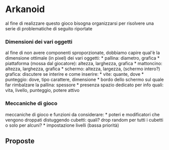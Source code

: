 # Arkanoid
al fine di realizzare questo gioco bisogna organizzarsi per risolvere una serie di problematiche di seguito riportate

### Dimensioni dei vari oggetti
al fine di non avere componenti sproporzionate, dobbiamo capire qual'è la dimensione ottimale (in pixel) dei vari oggetti:
    * pallina: diametro, grafica
    * piattaforma (mossa dal giocatore): altezza, larghezza, grafica
    * mattoncino: altezza, larghezza, grafica
    * schermo: altezza, largezza, (schermo intero?)
    grafica:
          discutere se interire e come inserire:
              * vite: quante, dove
              * punteggio: dove, tipo carattere, dimensione
              * bordo dello schermo sul quale far rimbalzare la pallina: spessore
              * presenza spazio dedicato per info quali: vita, livello, punteggio, potere attivo

### Meccaniche di gioco
meccaniche di gioco e funzioni da considerare:
    * poteri e modificatori che vengono droppati distuggendo cubetti: quali? drop random per tutti i cubetti o solo per alcuni?
    * impostazione livelli (bassa priorità)

## Proposte
        
  
              
